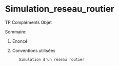 # Simulation_reseau_routier
TP Compléments Objet

Sommaire:
  1) Enoncé
  2) Conventions utilisées

            Simulation d'un réseau routier

